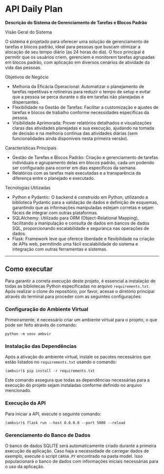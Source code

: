# API Daily Plan

**Descrição do Sistema de Gerenciamento de Tarefas e Blocos Padrão**

Visão Geral do Sistema

O sistema é projetado para oferecer uma solução de gerenciamento de tarefas e blocos padrão, ideal para pessoas que buscam otimizar a alocação de seu tempo diário (as 24 horas do dia). O foco principal é permitir que os usuários criem, gerenciem e monitorem tarefas agrupadas em blocos padrão, com aplicação em diversos cenários de atividade da vida das pessoas.

Objetivos de Negócio

- Melhoria da Eficácia Operacional: Automatizar o planejamento de tarefas repetitivas e rotineiras para reduzir o tempo de setup e evitar que a pessoa se perca durante o dia em tarefas não planejadas e dispersantes.
- Flexibilidade na Gestão de Tarefas: Facilitar a customização e ajustes de tarefas e blocos de trabalho conforme necessidades específicas da pessoa.
- Visibilidade Aprimorada: Prover relatórios detalhados e visualizações claras das atividades planejadas e sua execução, ajudando na tomada de decisão e na melhoria contínua das atividades diárias (sem funcionalidades ainda disponíveis nesta primeira versão).

Características Principais

- Gestão de Tarefas e Blocos Padrão: Criação e gerenciamento de tarefas individuais e agrupamento delas em blocos padrão, cada um podendo ser configurado para ocorrer em dias específicos da semana.
- Relatórios com as tarefas mais executadas e a transparência da diferença entre o planejado e executado.

Tecnologias Utilizadas

- Python e Pydantic: O backend é construído em Python, utilizando a biblioteca Pydantic para a validação de dados e definição de esquemas, garantindo que as informações manipuladas estejam corretas e sejam fáceis de integrar com outras plataformas.
- SQLAlchemy: Utilizado para ORM (Object-Relational Mapping), facilitando a manipulação e consulta de dados em bancos de dados SQL, proporcionando escalabilidade e segurança nas operações de dados.
- Flask: Framework leve que oferece liberdade e flexibilidade na criação de APIs web, permitindo uma fácil escalabilidade do sistema e integração com outras ferramentas e sistemas.

---
## Como executar 

Para garantir a correta execução deste projeto, é essencial a instalação de todas as bibliotecas Python especificadas no arquivo `requirements.txt`. Após realizar o clone do repositório, por favor, acesse o diretório principal através do terminal para proceder com as seguintes configurações:

### Configuração do Ambiente Virtual

Primeiramente, é necessário criar um ambiente virtual para o projeto, o que pode ser feito através do comando:

```comando
python -m venv ambvir
```

### Instalação das Dependências

Após a ativação do ambiente virtual, instale os pacotes necessários que estão listados no `requirements.txt` usando o comando:

```
(ambvir)$ pip install -r requirements.txt
```

Este comando assegura que todas as dependências necessárias para a execução do projeto sejam instaladas conforme definido no arquivo mencionado.

### Execução da API

Para iniciar a API, execute o seguinte comando:

```
(ambvir)$ flask run --host 0.0.0.0 --port 5000 --reload
```

### Gerenciamento do Banco de Dados

O banco de dados SQLITE será automaticamente criado durante a primeira execução da aplicação. Caso haja a necessidade de carregar dados de exemplo, execute o script `CARGA.PY` encontrado na pasta model. Isso populacionará o banco de dados com informações iniciais necessárias para o uso da aplicação.
